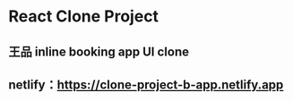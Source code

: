 # React Clone Project
## 王品 inline booking app UI clone
## netlify：https://clone-project-b-app.netlify.app
